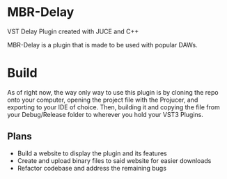 # MBR-Delay
 VST Delay Plugin created with JUCE and C++

MBR-Delay is a plugin that is made to be used with popular DAWs. 

# Build
 As of right now, the way only way to use this plugin is by cloning the repo onto your computer, opening the project file with the Projucer, and exporting to your IDE of choice. Then, building it and copying the file from your Debug/Release folder to wherever you hold your VST3 Plugins.
 
## Plans
- Build a website to display the plugin and its features
- Create and upload binary files to said website for easier downloads
- Refactor codebase and address the remaining bugs
